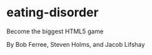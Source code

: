 eating-disorder
===============

Become the biggest HTML5 game

By Bob Ferree, Steven Holms, and Jacob Lifshay
